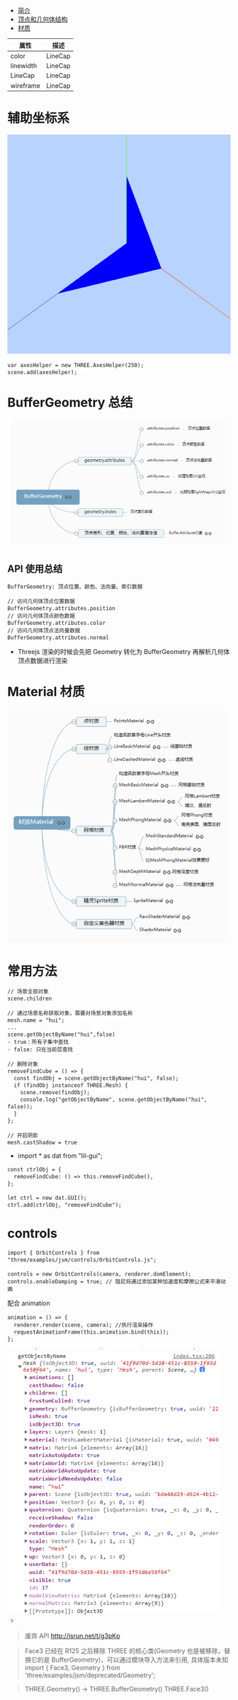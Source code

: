 - [简介](md_doc/intro.md)
- [顶点和几何体结构](md_doc/顶点和几何体结构.md)
- [材质](md_doc/material.md)

<table>
  <thead>
      <th>属性</th>
      <th>描述</th>
  </thead>
  <tbody>
    <tr>
      <td>color</td>
      <td>LineCap</td>
    </tr>
    <tr>
      <td>linewidth</td>
      <td>LineCap</td>
    </tr>
     <tr>
      <td>LineCap</td>
      <td>LineCap</td>
    </tr>
    <tr>
      <td>wireframe</td>
      <td>LineCap</td>
    </tr>
  </tbody>
</table>

# 辅助坐标系

![image](img/坐标系.png)

```
var axesHelper = new THREE.AxesHelper(250);
scene.add(axesHelper);
```

# BufferGeometry 总结

![image](img/BufferGeometry总结.png)

## API 使用总结

```
BufferGeometry: 顶点位置、颜色、法向量、索引数据

// 访问几何体顶点位置数据
BufferGeometry.attributes.position
// 访问几何体顶点颜色数据
BufferGeometry.attributes.color
// 访问几何体顶点法向量数据
BufferGeometry.attributes.normal
```

- Threejs 渲染的时候会先把 Geometry 转化为 BufferGeometry 再解析几何体顶点数据进行渲染

# Material 材质

![image](img/other/material.png)

# 常用方法

```
// 场景全部对象
scene.children

// 通过场景名称获取对象，需要对场景对象添加名称
mesh.name = "hui";
...
scene.getObjectByName("hui",false)
- true：所有子集中查找
- false: 只在当前层查找

// 删除对象
removeFindCube = () => {
  const findObj = scene.getObjectByName("hui", false);
  if (findObj instanceof THREE.Mesh) {
    scene.remove(findObj);
    console.log("getObjectByName", scene.getObjectByName("hui", false));
  }
};

// 开启阴影
mesh.castShadow = true
```

- import \* as dat from "lil-gui";

```
const ctrlObj = {
  removeFindCube: () => this.removeFindCube(),
};

let ctrl = new dat.GUI();
ctrl.add(ctrlObj, "removeFindCube");
```

# controls

```
import { OrbitControls } from "three/examples/jsm/controls/OrbitControls.js";

controls = new OrbitControls(camera, renderer.domElement);
controls.enableDamping = true; // 阻尼将通过添加某种加速度和摩擦公式来平滑动画
```

配合 animation

```
animation = () => {
  renderer.render(scene, camera); //执行渲染操作
  requestAnimationFrame(this.animation.bind(this));
};
```

![image](img/other/mesh.png)

> 废弃 API
> http://jsrun.net/t/g3pKp

> Face3 已经在 R125 之后移除 THREE 的核心类(Geometry 也是被移除，替换它的是 BufferGeometry)，可以通过模块导入方法来引用, 具体版本未知
> import { Face3, Geometry } from 'three/examples/jsm/deprecated/Geometry';

> THREE.Geometry() -> THREE.BufferGeometry()
> THREE.Face3()
